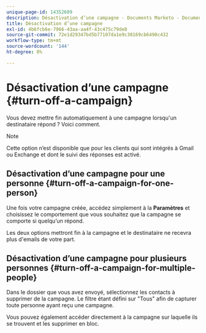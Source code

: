 ```yaml
---
unique-page-id: 14352609
description: Désactivation d’une campagne - Documents Marketo - Documentation du produit
title: Désactivation d’une campagne
exl-id: 4b6fcb6e-7966-43aa-aa4f-43c475c79de8
source-git-commit: 72e1d29347bd5b77107da1e9c30169cb6490c432
workflow-type: tm+mt
source-wordcount: '144'
ht-degree: 0%

---
```


# Désactivation d’une campagne {#turn-off-a-campaign}

Vous devez mettre fin automatiquement à une campagne lorsqu&#39;un destinataire répond ? Voici comment.

>[!NOTE]
>
>Cette option n’est disponible que pour les clients qui sont intégrés à Gmail ou Exchange et dont le suivi des réponses est activé.

## Désactivation d’une campagne pour une personne {#turn-off-a-campaign-for-one-person}

Une fois votre campagne créée, accédez simplement à la **Paramètres** et choisissez le comportement que vous souhaitez que la campagne se comporte si quelqu’un répond.

Les deux options mettront fin à la campagne et le destinataire ne recevra plus d&#39;emails de votre part.

## Désactivation d’une campagne pour plusieurs personnes {#turn-off-a-campaign-for-multiple-people}

Dans le dossier que vous avez envoyé, sélectionnez les contacts à supprimer de la campagne. Le filtre étant défini sur &quot;Tous&quot; afin de capturer toute personne ayant reçu une campagne.

Vous pouvez également accéder directement à la campagne sur laquelle ils se trouvent et les supprimer en bloc.
